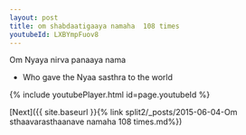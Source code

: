 ```yaml
---
layout: post
title: om shabdaatigaaya namaha  108 times
youtubeId: LXBYmpFuov8
---
```

 
 
Om Nyaya nirva panaaya nama 
 
 -  Who gave the Nyaa sasthra to the world 
 
  
 
  
 
 
 
 
 
 


{% include youtubePlayer.html id=page.youtubeId %}
 
[Next]({{ site.baseurl }}{% link  split2/_posts/2015-06-04-Om sthaavarasthaanave namaha 108 times.md%})
 

